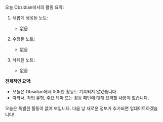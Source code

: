오늘 Obsidian에서의 활동 요약:

1. 새롭게 생성된 노트:
   - 없음

2. 수정된 노트:
   - 없음

3. 삭제된 노트:
   - 없음

**전체적인 요약:**

- 오늘은 Obsidian에서 어떠한 활동도 기록되지 않았습니다.
- 따라서, 작업 유형, 주요 테마 또는 활동 패턴에 대해 요약할 내용이 없습니다.

오늘은 특별한 활동이 없어 보입니다. 다음 날 새로운 정보가 추가되면 업데이트하겠습니다!